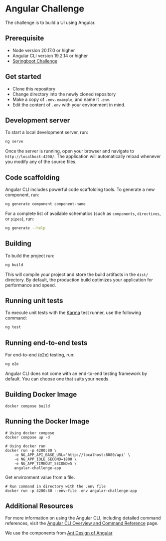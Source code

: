 # Angular Challenge

The challenge is to build a UI using Angular.

## Prerequisite

* Node version 20.17.0 or higher
* Angular CLI version 19.2.14 or higher
* [Springboot Challenge](https://github.com/ytpor/angular-challenge)

## Get started

* Clone this repository
* Change directory into the newly cloned repository
* Make a copy of `.env.example`, and name it `.env`.
* Edit the content of `.env` with your environment in mind.

## Development server

To start a local development server, run:

```bash
ng serve
```

Once the server is running, open your browser and navigate to `http://localhost:4200/`. The application will automatically reload whenever you modify any of the source files.

## Code scaffolding

Angular CLI includes powerful code scaffolding tools. To generate a new component, run:

```bash
ng generate component component-name
```

For a complete list of available schematics (such as `components`, `directives`, or `pipes`), run:

```bash
ng generate --help
```

## Building

To build the project run:

```bash
ng build
```

This will compile your project and store the build artifacts in the `dist/` directory. By default, the production build optimizes your application for performance and speed.

## Running unit tests

To execute unit tests with the [Karma](https://karma-runner.github.io) test runner, use the following command:

```bash
ng test
```

## Running end-to-end tests

For end-to-end (e2e) testing, run:

```bash
ng e2e
```

Angular CLI does not come with an end-to-end testing framework by default. You can choose one that suits your needs.

## Building Docker Image

```
docker compose build
```

## Running the Docker Image

```
# Using docker compose
docker compose up -d
```

```
# Using docker run
docker run -p 4200:80 \
    -e NG_APP_API_BASE_URL='http://localhost:8080/api' \
    -e NG_APP_IDLE_SECOND=1800 \
    -e NG_APP_TIMEOUT_SECOND=5 \
    angular-challenge-app
```

Get environment value from a file.

```
# Run command in directory with the .env file
docker run -p 4200:80 --env-file .env angular-challenge-app
```

## Additional Resources

For more information on using the Angular CLI, including detailed command references, visit the [Angular CLI Overview and Command Reference](https://angular.dev/tools/cli) page.

We use the components from [Ant Design of Angular](https://ng.ant.design/docs/introduce/en)
